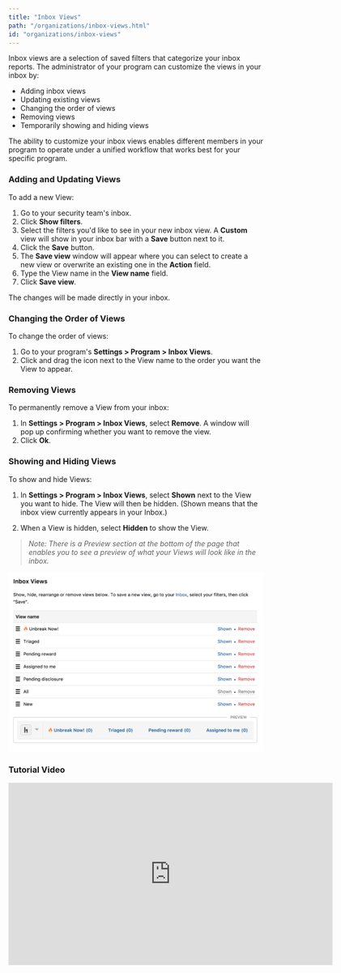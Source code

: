 ```yaml
---
title: "Inbox Views"
path: "/organizations/inbox-views.html"
id: "organizations/inbox-views"
---
```


Inbox views are a selection of saved filters that categorize your inbox reports. The administrator of your program can customize the views in your inbox by:
* Adding inbox views
* Updating existing views
* Changing the order of views
* Removing views
* Temporarily showing and hiding views

The ability to customize your inbox views enables different members in your program to operate under a unified workflow that works best for your specific program.
### Adding and Updating Views
To add a new View:
1. Go to your security team's inbox.
2. Click **Show filters**.
3. Select the filters you'd like to see in your new inbox view. A **Custom** view will show in your inbox bar with a **Save** button next to it.
4. Click the **Save** button.
5. The **Save view** window will appear where you can select to create a new view or overwrite an existing one in the **Action** field.
6. Type the View name in the **View name** field.
7. Click **Save view**.

The changes will be made directly in your inbox.

### Changing the Order of Views
To change the order of views:
1. Go to your program's **Settings > Program > Inbox Views**.
2. Click and drag the icon next to the View name to the order you want the View to appear.  

### Removing Views
To permanently remove a View from your inbox:
1. In **Settings > Program > Inbox Views**, select **Remove**. A window will pop up confirming whether you want to remove the view.
2. Click **Ok**.

### Showing and Hiding Views
To show and hide Views:
1. In **Settings > Program > Inbox Views**, select **Shown** next to the View you want to hide. The View will then be hidden. (Shown means that the inbox view currently appears in your Inbox.)

2. When a View is hidden, select **Hidden** to show the View.

><i>Note: There is a Preview section at the bottom of the page that enables you to see a preview of what your Views will look like in the inbox.</i>

![inbox-view](./images/inbox-views.png)

### Tutorial Video
<iframe id="ytplayer" type="text/html" width="640" height="360" src="https://www.youtube-nocookie.com/embed/6LayNZUmIAQ?rel=0&autoplay=0&origin={{ site.url }}" frameborder="0"></iframe>
